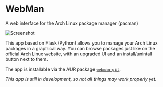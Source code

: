 # WebMan
A web interface for the Arch Linux package manager (pacman)

![Screenshot](http://i.imgur.com/xABy47z.png)

This app based on Flask (Python) allows you to manage your Arch Linux packages in a graphical way. You can browse packages just like on the official Arch Linux website, with an upgraded UI and an install/unintall button next to them.

The app is installable via the AUR package [`webman-git`](https://aur.archlinux.org/packages/webman-git/).

*This app is still in development, so not all things may work properly yet.*
